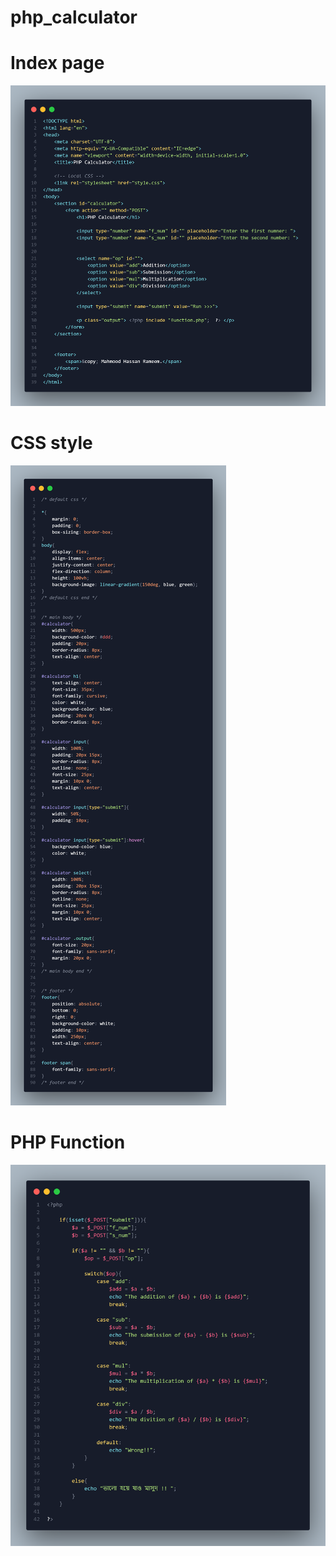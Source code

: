 # php_calculator

# Index page
![profile](./php/index.png)

# CSS style
![profile](./php/style.png)


# PHP Function
![profile](./php/function.png)
